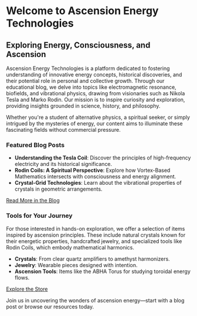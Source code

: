 # Welcome to Ascension Energy Technologies

## Exploring Energy, Consciousness, and Ascension

Ascension Energy Technologies is a platform dedicated to fostering understanding of innovative energy concepts, historical discoveries, and their potential role in personal and collective growth. Through our educational blog, we delve into topics like electromagnetic resonance, biofields, and vibrational physics, drawing from visionaries such as Nikola Tesla and Marko Rodin. Our mission is to inspire curiosity and exploration, providing insights grounded in science, history, and philosophy.

Whether you're a student of alternative physics, a spiritual seeker, or simply intrigued by the mysteries of energy, our content aims to illuminate these fascinating fields without commercial pressure.

### Featured Blog Posts

- **Understanding the Tesla Coil**: Discover the principles of high-frequency electricity and its historical significance.
- **Rodin Coils: A Spiritual Perspective**: Explore how Vortex-Based Mathematics intersects with consciousness and energy alignment.
- **Crystal-Grid Technologies**: Learn about the vibrational properties of crystals in geometric arrangements.

[Read More in the Blog](/blog)

### Tools for Your Journey

For those interested in hands-on exploration, we offer a selection of items inspired by ascension principles. These include natural crystals known for their energetic properties, handcrafted jewelry, and specialized tools like Rodin Coils, which embody mathematical harmonics.

- **Crystals**: From clear quartz amplifiers to amethyst harmonizers.
- **Jewelry**: Wearable pieces designed with intention.
- **Ascension Tools**: Items like the ABHA Torus for studying toroidal energy flows.

[Explore the Store](/store)

Join us in uncovering the wonders of ascension energy—start with a blog post or browse our resources today.
